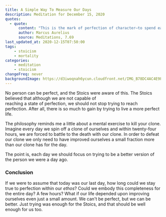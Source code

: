 ```yaml
---
title: A Simple Way To Measure Our Days
description: Meditation for December 15, 2020
quotes: 
  - quote:
      content: "This is the mark of perfection of character—to spend each day as if it were your last, without frenzy, laziness, or any pretending."
      author: Marcus Aurelius
      source: Meditations, 7.69
last_updated_at: 2020-12-15T07:50:00
tags:
    - stoicism
    - mortality
categories:
    - meditation
    - stoicism
changeFreq: never
backgroundImage: https://d3iwoqnah6ycun.cloudfront.net/IMG_B78DC4AC4E9F.jpg
---
```


No person can be perfect, and the Stoics were aware of this. The Stoics believed that although we are not capable of  
reaching a state of perfection, we should not stop trying to reach perfection. After all, there is so much to gain by 
trying to live a more perfect life.

The philosophy reminds me a little about a mental exercise to kill your clone. Imagine every day we spin off a clone 
of ourselves and within twenty-four hours, we are forced to battle to the death with our clone. In order to defeat our 
clone we only need to have improved ourselves a small fraction more than our clone has for the day.

The point is, each day we should focus on trying to be a better version of the person we were a day ago.

### Conclusion 

If we were to assume that today was our last day, how long could we stay true to perfection within our *ethos*? Could 
we embody this completeness for the entire day? A few hours? What if our life depended upon improving ourselves even 
just a small amount. We can't be perfect, but we can be better. Just trying was enough for the Stoics, and that should 
be well enough for us too.
